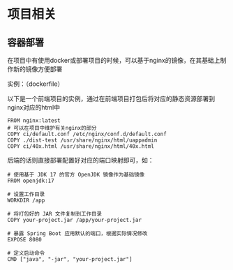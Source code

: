

# 项目相关





## 容器部署

在项目中有使用docker或部署项目的时候，可以基于nginx的镜像，在其基础上制作新的镜像方便部署

实例：（dockerfile）

以下是一个前端项目的实例，通过在前端项目打包后将对应的静态资源部署到nginx对应的html中

```
FROM nginx:latest
# 可以在项目中维护有关nginx的部分
COPY ci/default.conf /etc/nginx/conf.d/default.conf
COPY ./dist-test /usr/share/nginx/html/uappadmin
COPY ci/40x.html /usr/share/nginx/html/40x.html
```

后端的话则直接部署配置好对应的端口映射即可，如：

```
# 使用基于 JDK 17 的官方 OpenJDK 镜像作为基础镜像
FROM openjdk:17

# 设置工作目录
WORKDIR /app

# 将打包好的 JAR 文件复制到工作目录
COPY your-project.jar /app/your-project.jar

# 暴露 Spring Boot 应用默认的端口，根据实际情况修改
EXPOSE 8080

# 定义启动命令
CMD ["java", "-jar", "your-project.jar"]
```


